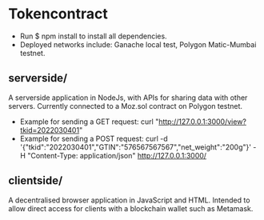# Tokencontract
- Run $ npm install to install all dependencies.
- Deployed networks include: Ganache local test, Polygon Matic-Mumbai testnet.

## serverside/
A serverside application in NodeJs, with APIs for sharing data with other servers. Currently connected to a Moz.sol contract on Polygon testnet.
- Example for sending a GET request: curl "http://127.0.0.1:3000/view?tkid=2022030401"
- Example for sending a POST request: curl -d '{"tkid":"2022030401","GTIN":"576567567567","net_weight":"200g"}' -H "Content-Type: application/json" http://127.0.0.1:3000/

## clientside/
A decentralised browser application in JavaScript and HTML. Intended to allow direct access for clients with a blockchain wallet such as Metamask.